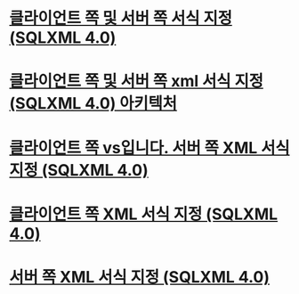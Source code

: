 # [클라이언트 쪽 및 서버 쪽 서식 지정 (SQLXML 4.0)](client-side-and-server-side-formatting-sqlxml-4-0.md)
# [클라이언트 쪽 및 서버 쪽 xml 서식 지정 (SQLXML 4.0) 아키텍처](architecture-of-client-side-and-server-side-xml-formatting-sqlxml-4-0.md)
# [클라이언트 쪽 vs입니다. 서버 쪽 XML 서식 지정 (SQLXML 4.0)](client-side-vs-server-side-xml-formatting-sqlxml-4-0.md)
# [클라이언트 쪽 XML 서식 지정 (SQLXML 4.0)](client-side-xml-formatting-sqlxml-4-0.md)
# [서버 쪽 XML 서식 지정 (SQLXML 4.0)](server-side-xml-formatting-sqlxml-4-0.md)
